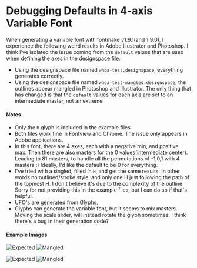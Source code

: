 # Debugging Defaults in 4-axis Variable Font

When generating a variable font with fontmake v1.9.1(and 1.9.0), I experience the following weird results in Adobe Illustrator and Photoshop. I think I've isolated the issue coming from the `default` values that are used when defining the axes in the designspace file.

- Using the designspace file named `whoa-test.designspace`, everything generates correctly.
- Using the designspace file named `whoa-test-mangled.designspace`, the outlines appear mangled in Photoshop and Illustrator. The only thing that has changed is that the `default` values for each axis are set to an intermediate master, not an extreme.

#### Notes
- Only the `H` glyph is included in the example files
- Both files work fine in Fontview and Chrome. The issue only appears in Adobe applications.
- In this font, there are 4 axes, each with a negative min, and positive max. Then there are also masters for the 0 values(intermediate center). Leading to 81 masters, to handle all the permutations of -1,0,1 with 4 masters :) Ideally, I'd like the default to be 0 for everything.
- I've tried with a singled, filled in `H`, and get the same results. In other words no outlined/stroke style, and only one H just following the path of the topmost H. I don't believe it's due to the complexity of the outline. Sorry for not providing this in the example files, but I can do so if that's helpful.
- UFO's are generated from Glyphs.
- Glyphs can generate the variable font, but it seems to mix masters. Moving the scale slider, will instead rotate the glyph sometimes. I think there's a bug in their generation code?

#### Example Images
![Expected](https://scribbletone.github.io/share/whoa/WHOA-Debug-Expected-1.png)
![Mangled](https://scribbletone.github.io/share/whoa/WHOA-Debug-Mangled-1.png)

![Expected](https://scribbletone.github.io/share/whoa/WHOA-Debug-Expected-2.png)
![Mangled](https://scribbletone.github.io/share/whoa/WHOA-Debug-Mangled-2.png)

